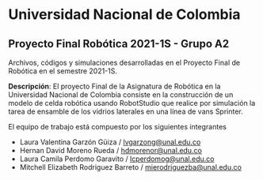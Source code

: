# Universidad Nacional de Colombia
## Proyecto Final Robótica 2021-1S - Grupo A2

Archivos, códigos y simulaciones desarrolladas en el Proyecto Final de Robótica en el semestre 2021-1S. 

**Descripción**: El proyecto Final de la Asignatura de Robótica en la Universidad Nacional de Colombia consiste en la construcción de un modelo de celda robótica usando RobotStudio que realice por simulación la tarea de ensamble de los vidrios laterales en una línea de vans Sprinter.


El equipo de trabajo está compuesto por los siguientes integrantes

- Laura Valentina Garzón Güiza / lvgarzong@unal.edu.co
- Hernan David Moreno Rueda / hdmorenor@unal.edu.co
- Laura Camila Perdomo Garavito / lcperdomog@unal.edu.co
- Mitchell Elizabeth Rodriguez Barreto / mierodriguezba@unal.edu.co
